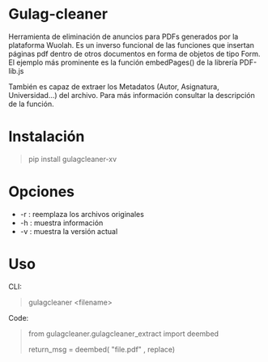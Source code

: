 # Gulag-cleaner

Herramienta de eliminación de anuncios para PDFs generados por la plataforma Wuolah.
Es un inverso funcional de las funciones que insertan páginas pdf dentro de otros documentos en forma de objetos de tipo Form. El ejemplo más prominente es la función embedPages() de la librería PDF-lib.js</br>

También es capaz de extraer los Metadatos (Autor, Asignatura, Universidad...) del archivo. Para más información consultar la descripción de la función.</br>


# Instalación</br>
>pip install gulagcleaner-xv</br>

# Opciones</br>
- -r : reemplaza los archivos originales
- -h : muestra información
- -v : muestra la versión actual
# Uso</br>
CLI:</br>
>gulagcleaner \<filename\></br>

Code:
>from gulagcleaner.gulagcleaner_extract import deembed
>
>return_msg = deembed( "file.pdf" , replace)

